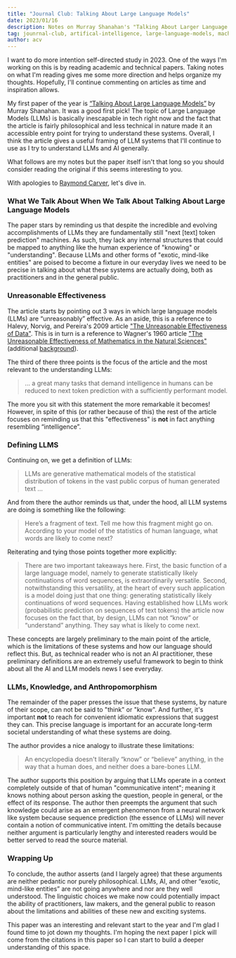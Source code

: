 ```yaml
---
title: "Journal Club: Talking About Large Language Models"
date: 2023/01/16
description: Notes on Murray Shanahan's "Talking About Larger Language Models"
tag: jounrnal-club, artifical-intelligence, large-language-models, machine-learning, papers
author: acv
---
```


I want to do more intention self-directed study in 2023.
One of the ways I'm working on this is by reading academic and technical papers.
Taking notes on what I'm reading gives me some more direction and helps organize my thoughts.
Hopefully, I'll continue commenting on articles as time and inspiration allows. 

My first paper of the year is [“Talking About Large Language Models”](https://arxiv.org/abs/2212.03551) by Murray Shanahan.
It was a good first pick!
The topic of Large Language Models (LLMs) is basically inescapable in tech right now and the fact that the article is fairly philosophical and less technical in nature made it an accessible entry point for trying to understand these systems.
Overall, I think the article gives a useful framing of LLM systems that I'll continue to use as I try to understand LLMs and AI generally.

What follows are my notes but the paper itself isn't that long so you should consider reading the original if this seems interesting to you.

With apologies to [Raymond Carver](https://en.wikipedia.org/wiki/What_We_Talk_About_When_We_Talk_About_Love), let's dive in.

### What We Talk About When We Talk About Talking About Large Language Models

The paper stars by reminding us that despite the incredible and evolving accomplishments of LLMs they are fundamentally still "next [text] token prediction" machines.
As such, they lack any internal structures that could be mapped to anything like the human experience of "knowing" or "understanding".
Because LLMs and other forms of "exotic, mind-like entities"  are poised to become a fixture in our everyday lives we need to be precise in talking about what these systems are actually doing, both as practitioners and in the general public.

### Unreasonable Effectiveness

The article starts by pointing out 3 ways in which large language models (LLMs) are “unreasonably” effective.
As an aside, this is a reference to Halevy, Norvig, and Pereira's 2009 article ["The Unreasonable Effectiveness of Data"](https://static.googleusercontent.com/media/research.google.com/en//pubs/archive/35179.pdf). 
This is in turn is a reference to Wagner's 1960 article ["The Unreasonable Effectiveness of Mathematics in the Natural Sciences"](https://www.maths.ed.ac.uk/~v1ranick/papers/wigner.pdf) (additional [background](https://en.wikipedia.org/wiki/The_Unreasonable_Effectiveness_of_Mathematics_in_the_Natural_Sciences)). 

The third of there three points is the focus of the article and the most relevant to the understanding LLMs:

> … a great many tasks that demand intelligence in humans can be reduced to next token prediction with a sufficiently performant model.

The more you sit with this statement the more remarkable it becomes! 
However, in spite of this (or rather because of this) the rest of the article focuses on reminding us that this "effectiveness" is **not** in fact anything resembling “intelligence”. 

### Defining LLMS

Continuing on, we get a definition of LLMs:

>LLMs are generative mathematical models of the statistical distribution of tokens in the vast public corpus of human generated text …

And from there the author reminds us that, under the hood, all LLM systems are doing is something like the following:

>Here’s a fragment of text. Tell me how this fragment might go on. According to your model of the statistics of human language, what words are likely to come next?

Reiterating and tying those points together more explicitly:

>There are two important takeaways here. First, the basic function of a large language model, namely to generate statistically likely continuations of word sequences, is extraordinarily versatile. Second, notwithstanding this versatility, at the heart of every such application is a model doing just that one thing: generating statistically likely continuations of word sequences. Having established how LLMs work (probabilistic prediction on sequences of text tokens) the article now focuses on the fact that, by design, LLMs can not “know” or “understand” anything. They say what is likely to come next. 

These concepts are largely preliminary to the main point of the article, which is the limitations of these systems and how our language should reflect this. 
But, as technical reader who is not an AI practitioner, these preliminary definitions are an extremely useful framework to begin to think about all the AI and LLM models news I see everyday.

### LLMs, Knowledge, and Anthropomorphism

The remainder of the paper presses the issue that these systems, by nature of their scope, can not be said to "think" or "know". 
And further, it's important **not** to reach for convenient idiomatic expressions that suggest they can. 
This precise language is important for an accurate long-term societal understanding of what these systems are doing.

The author provides a nice analogy to illustrate these limitations:

>An encyclopedia doesn't literally “know” or “believe” anything, in the way that a human does, and neither does a bare-bones LLM.

The author supports this position by arguing that LLMs operate in a context completely outside of that of human "communicative intent"; meaning it knows nothing about person asking the question, people in general, or the effect of its response.
The author then preempts the argument that such knowledge could arise as an emergent phenomenon from a neural network like system because sequence prediction (the essence of LLMs) will never contain a notion of communicative intent. 
I'm omitting the details because neither argument is particularly lengthy and interested readers would be better served to read the source material.

### Wrapping Up

To conclude, the author asserts (and I largely agree) that these arguments are neither pedantic nor purely philosophical.
LLMs, AI, and other “exotic, mind-like entities” are not going anywhere and nor are they well understood. The linguistic choices we make now could potentially impact the ability of practitioners, law makers, and the general public to reason about the limitations and abilities of these new and exciting systems.

This paper was an interesting and relevant start to the year and I'm glad I found time to jot down my thoughts. I'm hoping the next paper I pick will come from the citations in this paper so I can start to build a deeper understanding of this space.
